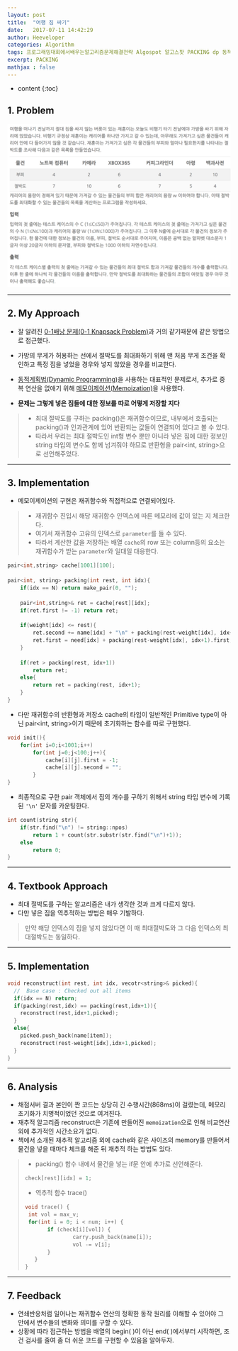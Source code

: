 ```yaml
---
layout: post
title:  "여행 짐 싸기"
date:   2017-07-11 14:42:29
author: Heeveloper
categories: Algorithm
tags: 프로그래밍대회에서배우는알고리즘문제해결전략 Algospot 알고스팟 PACKING dp 동적계획법 메모이제이션 memoization
excerpt: PACKING
mathjax : false
---
```


* content
{:toc}

## 1. Problem
![screenshot](/img/packing_problem.png)
<br>

---
## 2. My Approach
* 잘 알려진 [0-1배낭 문제(0-1 Knapsack Problem)](https://ko.wikipedia.org/wiki/%EB%B0%B0%EB%82%AD_%EB%AC%B8%EC%A0%9C)과 거의 같기때문에 같은 방법으로 접근했다.
* 가방의 무게가 허용하는 선에서 절박도를 최대화하기 위해 맨 처음 무게 조건을 확인하고 특정 짐을 넣었을 경우와 넣지 않았을 경우를 비교한다.
* [동적계획법(Dynamic Programming)](https://ko.wikipedia.org/wiki/%EB%8F%99%EC%A0%81_%EA%B3%84%ED%9A%8D%EB%B2%95)을 사용하는 대표적인 문제로서, 추가로 중복 연산을 없애기 위해 [메모이제이션(Memoization)](https://ko.wikipedia.org/wiki/%EB%A9%94%EB%AA%A8%EC%9D%B4%EC%A0%9C%EC%9D%B4%EC%85%98)을 사용했다.

* **문제는 그렇게 넣은 짐들에 대한 정보를 따로 어떻게 저장할 지다**
> * 최대 절박도를 구하는 packing()은 재귀함수이므로, 내부에서 호출되는 packing()과 인과관계에 있어 반환되는 값들이 연결되어 있다고 볼 수 있다.
>* 따라서 우리는 최대 절박도인 int형 변수 뿐만 아니라 넣은 짐에 대한 정보인 string 타입의 변수도 함께 넘겨줘야 하므로 반환형을 pair<int, string>으로 선언해주었다.


---
## 3. Implementation
* 메모이제이션의 구현은 재귀함수와 직접적으로 연결되어있다.
> * 재귀함수 진입시 해당 재귀함수 인덱스에 따른 메모리에 값이 있는 지 체크한다.
> * 여기서 재귀함수 고유의 인덱스로 `parameter`를 들 수 있다.
> * 따라서 계산한 값을 저장하는 배열 `cache`의 row 또는 column등의 요소는 재귀함수가 받는 `parameter`와 일대일 대응한다.

~~~c++
pair<int,string> cache[1001][100];

pair<int, string> packing(int rest, int idx){
    if(idx == N) return make_pair(0, "");

    pair<int,string>& ret = cache[rest][idx];
    if(ret.first != -1) return ret;

    if(weight[idx] <= rest){
        ret.second += name[idx] + "\n" + packing(rest-weight[idx], idx+1).second;
        ret.first = need[idx] + packing(rest-weight[idx], idx+1).first;
    }

    if(ret > packing(rest, idx+1))
        return ret;
    else{
        return ret = packing(rest, idx+1);
    }
}
~~~
* 다만 재귀함수의 반환형과 저장소 cache의 타입이 일반적인 Primitive type이 아닌 pair<int, string>이기 때문에 초기화하는 함수를 따로 구현했다.
~~~c++
void init(){
    for(int i=0;i<1001;i++)
        for(int j=0;j<100;j++){
            cache[i][j].first = -1;
            cache[i][j].second = "";
        }
}
~~~
* 최종적으로 구한 pair 객체에서 짐의 개수를 구하기 위해서 string 타입 변수에 기록된 `'\n'` 문자를 카운팅한다.
~~~c++
int count(string str){
    if(str.find("\n") != string::npos)
        return 1 + count(str.substr(str.find("\n")+1));
    else
        return 0;
}
~~~

---
## 4. Textbook Approach
* 최대 절박도를 구하는 알고리즘은 내가 생각한 것과 크게 다르지 않다.
* 다만 넣은 짐을 역추적하는 방법은 매우 기발하다.
> 만약 해당 인덱스의 짐을 넣지 않았다면 이 때 최대절박도와 그 다음 인덱스의 최대절박도는 동일하다.


---
## 5. Implementation
~~~c++
void reconstruct(int rest, int idx, vecotr<string>& picked){
  //  Base case : Checked out all items
  if(idx == N) return;
  if(packing(rest,idx) == packing(rest,idx+1)){
    reconstruct(rest,idx+1,picked);
  }
  else{
    picked.push_back(name[item]);
    reconstruct(rest-weight[idx],idx+1,picked);
  }
}
~~~


---
## 6. Analysis
* 채점서버 결과 본인이 짠 코드는 상당히 긴 수행시간(868ms)이 걸렸는데, 메모리 초기화가 치명적이었던 것으로 여겨진다.
* 재추적 알고리즘 reconstruct은 기존에 만들어진 `memoization`으로 인해 비교연산 외에 추가적인 시간소요가 없다.
* 책에서 소개된 재추적 알고리즘 외에 cache와 같은 사이즈의 memory를 만들어서 물건을 넣을 때마다 체크를 해준 뒤 재추적 하는 방법도 있다.
> * packing() 함수 내에서 물건을 넣는 if문 안에 추가로 선언해준다.
>~~~c++
>check[rest][idx] = 1;
>~~~
> * 역추적 함수 trace()
>~~~c++
>void trace() {
>  int vol = max_v;
>  for(int i = 0; i < num; i++) {
>        if (check[i][vol]) {
>                carry.push_back(name[i]);
>                vol -= v[i];
>        }
>    }
>}
>~~~


---
## 7. Feedback
* 연쇄반응처럼 일어나는 재귀함수 연산의 정확한 동작 원리를 이해할 수 있어야 그 안에서 변수들의 변화와 의미를 구할 수 있다.
* 상황에 따라 접근하는 방법을 배열의 begin( )이 아닌 end( )에서부터 시작하면, 조건 검사를 줄여 좀 더 쉬운 코드를 구현할 수 있음을 알아두자.
